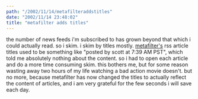```yaml
---
path: "/2002/11/14/metafilteraddstitles" 
date: "2002/11/14 23:48:02" 
title: "metafilter adds titles" 
---
```

the number of news feeds i'm subscribed to has grown beyond that which i could actually read. so i skim. i skim by titles mostly. <a href="http://www.metafilter.com/">metafilter's</a> rss article titles used to be something like "posted by scott at 7:39 AM PST", which told me absolutely nothing about the content. so i had to open each article and do a more time consuming skim. this bothers me, but for some reason wasting away two hours of my life watching a bad action movie doesn't. but no more, because metafilter has now changed the titles to actually reflect the content of articles, and i am very grateful for the few seconds i will save each day.